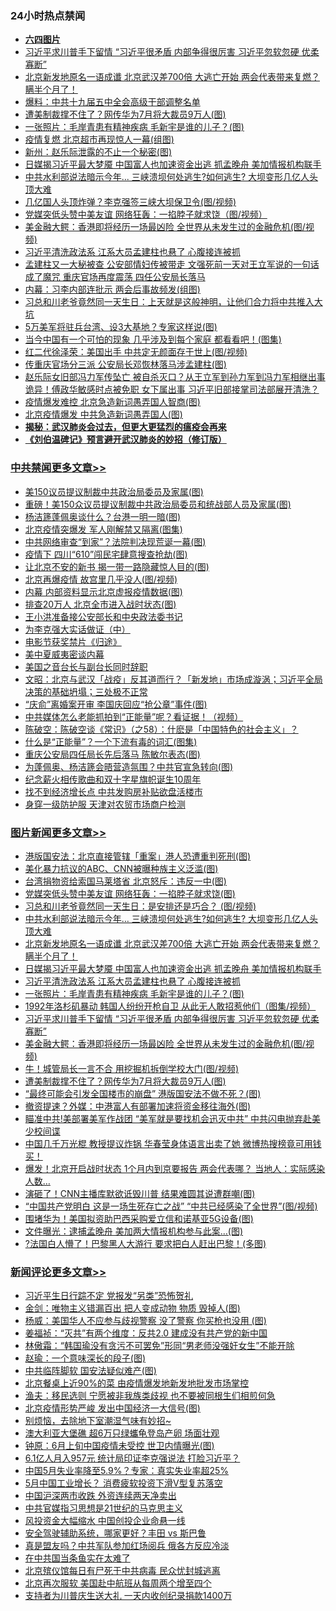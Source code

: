 <div class="catlist">
<h3>24小时热点禁闻</h3>
<ul>
<li><b><a href="64photo" target="_blank">六四图片</a></b></li>
<li><a href="https://github.com/fqnews/bnews/blob/master/topimagenews/20200615/1345099.md">习近平求川普手下留情 “习近平很矛盾 内部争得很厉害 习近平忽软忽硬 优柔寡断”</a></li>
<li><a href="https://github.com/fqnews/bnews/blob/master/topimagenews/20200615/1345231.md">北京新发地原名一语成谶 北京武汉差700倍 大逃亡开始 两会代表带来复燃？瞒半个月了！</a></li>
<li><a href="https://github.com/fqnews/bnews/blob/master/cbnews/20200615/1345109.md">爆料：中共十九届五中全会高级干部调整名单</a></li>
<li><a href="https://github.com/fqnews/bnews/blob/master/topimagenews/20200615/1344970.md">遭美制裁撑不住了？网传华为7月将大裁员9万人(图)</a></li>
<li><a href="https://github.com/fqnews/bnews/blob/master/topimagenews/20200615/1345133.md">一张照片：毛岸青患有精神疾病 毛新宇是谁的儿子？(图)</a></li>
<li><a href="https://github.com/fqnews/bnews/blob/master/cnnews/20200615/1345063.md">疫情复燃 北京超市再现惊人一幕(组图)</a></li>
<li><a href="https://github.com/fqnews/bnews/blob/master/cbnews/20200615/1345087.md">新州：赵乐际泄露的不止一个秘密(图)</a></li>
<li><a href="https://github.com/fqnews/bnews/blob/master/topimagenews/20200615/1345204.md">日媒揭习近平最大梦魇 中国富人也加速资金出逃 抓孟晚舟 美加情报机构联手</a></li>
<li><a href="https://github.com/fqnews/bnews/blob/master/topimagenews/20200615/1345297.md">中共水利部说法暗示今年... 三峡溃坝何处逃生?如何逃生? 大坝变形几亿人头顶大难</a></li>
<li><a href="https://github.com/fqnews/bnews/blob/master/cbnews/20200615/1345197.md">几亿国人头顶炸弹？李克强签三峡大坝保卫令(图/视频)</a></li>
<li><a href="https://github.com/fqnews/bnews/blob/master/cbnews/20200615/1345198.md">党媒突低头赞中美友谊 网络狂轰：一掐脖子就求饶（图/视频）</a></li>
<li><a href="https://github.com/fqnews/bnews/blob/master/topimagenews/20200615/1345098.md">美金融大鳄：香港即将经历一场最凶险 全世界从未发生过的金融危机(图/视频)</a></li>
<li><a href="https://github.com/fqnews/bnews/blob/master/topimagenews/20200615/1345164.md">习近平清洗政法系 江系大员孟建柱也悬了 心腹接连被抓</a></li>
<li><a href="https://github.com/fqnews/bnews/blob/master/comments/20200615/1345182.md">孟建柱又一大秘被查 公安部情妇传被带走 文强死前一天对王立军说的一句话成了魔咒 重庆官场再度震荡 四任公安局长落马</a></li>
<li><a href="https://github.com/fqnews/bnews/blob/master/cbnews/20200615/1344960.md">内幕：习李内部连批示 两会后事故频发(组图)</a></li>
<li><a href="https://github.com/fqnews/bnews/blob/master/comments/20200615/1345103.md">习总和川老爷竟然同一天生日：上天就是这般神明，让他们合力将中共推入大坑</a></li>
<li><a href="https://github.com/fqnews/bnews/blob/master/cbnews/20200615/1345173.md">5万美军将驻兵台湾、设3大基地？专家这样说(图)</a></li>
<li><a href="https://github.com/fqnews/bnews/blob/master/lifebaike/20200615/1345047.md">当今中国有一个可怕的现象 几乎涉及到每个家庭 都看看吧！(图集)</a></li>
<li><a href="https://github.com/fqnews/bnews/blob/master/cbnews/20200615/1345172.md">红二代徐泽荣：美国出手 中共定无颜面存于世上(图/视频)</a></li>
<li><a href="https://github.com/fqnews/bnews/blob/master/cnnews/20200615/1345014.md">传重庆官场分三派 公安局长邓恢林落马涉孟建柱(图)</a></li>
<li><a href="https://github.com/fqnews/bnews/blob/master/comments/20200615/1345170.md">赵乐际女旧部冯力军传坠亡 被自杀灭口？从王立军到孙力军到冯力军相继出事 诡异！傅政华敏感时点被免职 女下属出事 习近平旧部接掌司法部展开清洗？</a></li>
<li><a href="https://github.com/fqnews/bnews/blob/master/cbnews/20200615/1344995.md">疫情爆发难控 北京急造新词愚弄国人智商(图)</a></li>
<li><a href="https://github.com/fqnews/bnews/blob/master/cbnews/20200615/1345086.md">北京疫情爆发 中共急造新词愚弄国人(图)</a></li>
<li><b><a href="https://github.com/fqnews/bnews/blob/master/comments/20200211/1275071.md" target="_blank">揭秘：武汉肺炎会过去，但更大更猛烈的瘟疫会再来</a></b></li>
<li><b><a href="https://github.com/fqnews/bnews/blob/master/comments/20200207/1272816.md" target="_blank">《刘伯温碑记》预言避开武汉肺炎的妙招（修订版）</a></b></li>
</ul>
</div>

<div class="catlist">
<h3><a href="https://github.com/fqnews/bnews/blob/master/cbnews/" target="_blank">中共禁闻</a><span><a href="https://github.com/fqnews/bnews/blob/master/cbnews/" target="_blank" rel="nofollow">更多文章>></a></span></h3>
<ul>
<li><a href="https://github.com/fqnews/bnews/blob/master/cbnews/20200616/1345512.md" target="_blank">美150议员提议制裁中共政治局委员及家属(图)</a></li>
<li><a href="https://github.com/fqnews/bnews/blob/master/cbnews/20200616/1345511.md" target="_blank">重磅！美150众议员提议制裁中共政治局委员和统战部人员及家属(图)</a></li>
<li><a href="https://github.com/fqnews/bnews/blob/master/cbnews/20200616/1345510.md" target="_blank">杨洁篪蓬佩奥谈什么？台港一明一暗(图)</a></li>
<li><a href="https://github.com/fqnews/bnews/blob/master/cbnews/20200616/1345509.md" target="_blank">北京疫情突爆发 军人刚解禁又隔离(图集)</a></li>
<li><a href="https://github.com/fqnews/bnews/blob/master/cbnews/20200616/1345508.md" target="_blank">中共网络审查“到家”？法院判决现荒诞一幕(图)</a></li>
<li><a href="https://github.com/fqnews/bnews/blob/master/cbnews/20200616/1345504.md" target="_blank">疫情下 四川“610”闯民宅肆意搜查抢劫(图)</a></li>
<li><a href="https://github.com/fqnews/bnews/blob/master/cbnews/20200616/1345503.md" target="_blank">让北京不安的新书 揭一带一路隐藏惊人目的(图)</a></li>
<li><a href="https://github.com/fqnews/bnews/blob/master/cbnews/20200616/1345502.md" target="_blank">北京再爆疫情 故宫里几乎没人(图/视频)</a></li>
<li><a href="https://github.com/fqnews/bnews/blob/master/cbnews/20200616/1345501.md" target="_blank">内幕 内部资料显示北京虚报疫情数据(图)</a></li>
<li><a href="https://github.com/fqnews/bnews/blob/master/cbnews/20200616/1345500.md" target="_blank">排查20万人 北京全市进入战时状态(图)</a></li>
<li><a href="https://github.com/fqnews/bnews/blob/master/cbnews/20200616/783476.md" target="_blank">王小洪准备接公安部长和中央政法委书记</a></li>
<li><a href="https://github.com/fqnews/bnews/blob/master/cbnews/20200616/783477.md" target="_blank">为李克强大实话做证（中）</a></li>
<li><a href="https://github.com/fqnews/bnews/blob/master/cbnews/20200616/1345270.md" target="_blank">电影节获奖禁片《归途》</a></li>
<li><a href="https://github.com/fqnews/bnews/blob/master/cbnews/20200616/783481.md" target="_blank">美中夏威夷密谈内幕</a></li>
<li><a href="https://github.com/fqnews/bnews/blob/master/cbnews/20200616/1345449.md" target="_blank">美国之音台长与副台长同时辞职</a></li>
<li><a href="https://github.com/fqnews/bnews/blob/master/cbnews/20200616/1345436.md" target="_blank">文昭：北京与武汉「战疫」反其道而行？「新发地」市场成漩涡；习近平全局决策的基础坍塌；三处极不正常</a></li>
<li><a href="https://github.com/fqnews/bnews/blob/master/cbnews/20200616/1345430.md" target="_blank">“庆俞”离婚案开审 李国庆回应“抢公章”事件(图)</a></li>
<li><a href="https://github.com/fqnews/bnews/blob/master/cbnews/20200616/1345423.md" target="_blank">中共媒体怎么老能抓拍到“正能量”呢？看证据！（视频）</a></li>
<li><a href="https://github.com/fqnews/bnews/blob/master/cbnews/20200616/1345376.md" target="_blank">陈破空：陈破空谈《常识》（之58）：什麽是「中国特色的社会主义」？</a></li>
<li><a href="https://github.com/fqnews/bnews/blob/master/cbnews/20200615/1345341.md" target="_blank">什么是“正能量”？一个下流有毒的词汇(图集)</a></li>
<li><a href="https://github.com/fqnews/bnews/blob/master/cbnews/20200615/1345316.md" target="_blank">重庆公安局四任局长先后落马 陈敏尔表态(图)</a></li>
<li><a href="https://github.com/fqnews/bnews/blob/master/cbnews/20200615/1345298.md" target="_blank">为蓬佩奥、杨洁篪会晤营造氛围？中共官宣急转向(图)</a></li>
<li><a href="https://github.com/fqnews/bnews/blob/master/cbnews/20200615/1345221.md" target="_blank">纪念薪火相传歌曲和双十字星旗帜诞生10周年</a></li>
<li><a href="https://github.com/fqnews/bnews/blob/master/cbnews/20200615/1345206.md" target="_blank">找不到经济增长点 中共发购房补贴欲盘活楼市</a></li>
<li><a href="https://github.com/fqnews/bnews/blob/master/cbnews/20200615/1345205.md" target="_blank">身穿一级防护服 天津对农贸市场商户检测</a></li>

</ul>
</div>
<div class="catlist">
<h3><a href="https://github.com/fqnews/bnews/blob/master/topimagenews/" target="_blank">图片新闻</a><span><a href="https://github.com/fqnews/bnews/blob/master/topimagenews/" target="_blank" rel="nofollow">更多文章>></a></span></h3>
<ul>
<li><a href="https://github.com/fqnews/bnews/blob/master/topimagenews/20200616/1345495.md" target="_blank">港版国安法：北京直接管辖「重案」港人恐遭重判死刑(图)</a></li>
<li><a href="https://github.com/fqnews/bnews/blob/master/topimagenews/20200615/1345332.md" target="_blank">美化暴力抗议的ABC、CNN被曝种族主义泛滥(图)</a></li>
<li><a href="https://github.com/fqnews/bnews/blob/master/topimagenews/20200615/1345331.md" target="_blank">台湾捐物资给索国马莱塔省 北京怒斥：违反一中(图)</a></li>
<li><a href="https://github.com/fqnews/bnews/blob/master/topimagenews/20200615/1345330.md" target="_blank">党媒突低头赞中美友谊 网络狂轰：一掐脖子就求饶(图)</a></li>
<li><a href="https://github.com/fqnews/bnews/blob/master/topimagenews/20200615/1345329.md" target="_blank">习总和川老爷竟然同一天生日：是安排还是巧合？ (图/视频)</a></li>
<li><a href="https://github.com/fqnews/bnews/blob/master/topimagenews/20200615/1345297.md" target="_blank">中共水利部说法暗示今年&#8230; 三峡溃坝何处逃生?如何逃生? 大坝变形几亿人头顶大难</a></li>
<li><a href="https://github.com/fqnews/bnews/blob/master/topimagenews/20200615/1345231.md" target="_blank">北京新发地原名一语成谶 北京武汉差700倍 大逃亡开始 两会代表带来复燃？瞒半个月了！</a></li>
<li><a href="https://github.com/fqnews/bnews/blob/master/topimagenews/20200615/1345204.md" target="_blank">日媒揭习近平最大梦魇 中国富人也加速资金出逃 抓孟晚舟 美加情报机构联手</a></li>
<li><a href="https://github.com/fqnews/bnews/blob/master/topimagenews/20200615/1345164.md" target="_blank">习近平清洗政法系 江系大员孟建柱也悬了 心腹接连被抓</a></li>
<li><a href="https://github.com/fqnews/bnews/blob/master/topimagenews/20200615/1345133.md" target="_blank">一张照片：毛岸青患有精神疾病 毛新宇是谁的儿子？(图)</a></li>
<li><a href="https://github.com/fqnews/bnews/blob/master/topimagenews/20200615/1345118.md" target="_blank">1992年洛杉矶暴动 韩国人纷纷开枪自卫 从此无人敢招惹他们（图集/视频）</a></li>
<li><a href="https://github.com/fqnews/bnews/blob/master/topimagenews/20200615/1345099.md" target="_blank">习近平求川普手下留情 “习近平很矛盾 内部争得很厉害 习近平忽软忽硬 优柔寡断”</a></li>
<li><a href="https://github.com/fqnews/bnews/blob/master/topimagenews/20200615/1345098.md" target="_blank">美金融大鳄：香港即将经历一场最凶险 全世界从未发生过的金融危机(图/视频)</a></li>
<li><a href="https://github.com/fqnews/bnews/blob/master/topimagenews/20200615/1345004.md" target="_blank">牛！城管局长一言不合 用挖掘机拆倒学校大门(图/视频)</a></li>
<li><a href="https://github.com/fqnews/bnews/blob/master/topimagenews/20200615/1344970.md" target="_blank">遭美制裁撑不住了？网传华为7月将大裁员9万人(图)</a></li>
<li><a href="https://github.com/fqnews/bnews/blob/master/topimagenews/20200615/1344926.md" target="_blank">“最终可能会引发全国楼市的崩盘” 港版国安法不做不死？(图)</a></li>
<li><a href="https://github.com/fqnews/bnews/blob/master/topimagenews/20200614/1344847.md" target="_blank">撤资提速？外媒：中港富人有部署加速将资金移往海外(图)</a></li>
<li><a href="https://github.com/fqnews/bnews/blob/master/topimagenews/20200614/1344845.md" target="_blank">瞄准中共!美部署美军作战团 “美军就是要找机会迅灭中共” 中共闪电抛弃赴美少校间谍</a></li>
<li><a href="https://github.com/fqnews/bnews/blob/master/topimagenews/20200614/1344807.md" target="_blank">中国几千万光棍 教授提议炸锅 华春莹身体语言出卖了她 微博热搜榜竟可用钱买！</a></li>
<li><a href="https://github.com/fqnews/bnews/blob/master/topimagenews/20200614/1344730.md" target="_blank">爆发！北京开启战时状态 1个月内到京要报告 两会代表哪？ 当地人：实际感染人数&#8230;</a></li>
<li><a href="https://github.com/fqnews/bnews/blob/master/topimagenews/20200614/1344681.md" target="_blank">演砸了！CNN主播库默欲诋毁川普 结果难圆其说遭群嘲(图)</a></li>
<li><a href="https://github.com/fqnews/bnews/blob/master/topimagenews/20200614/1344678.md" target="_blank">“中国共产党明白 这是一场生死存亡之战” “中共已经感染了全世界”(图/视频)</a></li>
<li><a href="https://github.com/fqnews/bnews/blob/master/topimagenews/20200614/1344601.md" target="_blank">围堵华为！美国拟资助巴西采购爱立信和诺基亚5G设备(图)</a></li>
<li><a href="https://github.com/fqnews/bnews/blob/master/topimagenews/20200614/1344600.md" target="_blank">文件曝光：逮捕孟晚舟 美加两大情报机构参与此案…(图)</a></li>
<li><a href="https://github.com/fqnews/bnews/blob/master/topimagenews/20200614/1344556.md" target="_blank">?法国白人懵了！巴黎黑人大游行 要求把白人赶出巴黎！(多图)</a></li>

</ul>
</div>
<div class="catlist">
<h3><a href="https://github.com/fqnews/bnews/blob/master/comments/" target="_blank">新闻评论</a><span><a href="https://github.com/fqnews/bnews/blob/master/comments/" target="_blank" rel="nofollow">更多文章>></a></span></h3>
<ul>
<li><a href="https://github.com/fqnews/bnews/blob/master/comments/20200616/1345516.md" target="_blank">习近平生日行踪不定 党报发“另类”恐怖贺礼</a></li>
<li><a href="https://github.com/fqnews/bnews/blob/master/comments/20200616/1345515.md" target="_blank">金剑：唯物主义错漏百出 把人变成动物 物质 毁掉人(图)</a></li>
<li><a href="https://github.com/fqnews/bnews/blob/master/comments/20200616/1345514.md" target="_blank">杨威：美国华人不应参与歧视警察 没了警察 你买枪也没用 (图)</a></li>
<li><a href="https://github.com/fqnews/bnews/blob/master/comments/20200616/1345506.md" target="_blank">姜福祯：“灭共”有两个维度：反共2.0 建成没有共产党的新中国</a></li>
<li><a href="https://github.com/fqnews/bnews/blob/master/comments/20200616/1345505.md" target="_blank">林傲霜：“韩国瑜没有贪污不可罢免”形同“男老师没强奸女生”不能开除</a></li>
<li><a href="https://github.com/fqnews/bnews/blob/master/comments/20200616/1345496.md" target="_blank">赵瑜：一个意味深长的段子(图)</a></li>
<li><a href="https://github.com/fqnews/bnews/blob/master/comments/20200616/1345494.md" target="_blank">中共临阵脚软 国安法疑似难产(图)</a></li>
<li><a href="https://github.com/fqnews/bnews/blob/master/comments/20200616/1345492.md" target="_blank">北京餐桌上近90%的菜  由疫情爆发地新发地批发市场掌控</a></li>
<li><a href="https://github.com/fqnews/bnews/blob/master/comments/20200616/1345489.md" target="_blank">渔夫：移民选则 宁愿被非我族类歧视 也不要被同根生们相煎何急</a></li>
<li><a href="https://github.com/fqnews/bnews/blob/master/comments/20200616/1345488.md" target="_blank">北京疫情形势严峻 发出中国经济一大信号(图)</a></li>
<li><a href="https://github.com/fqnews/bnews/blob/master/comments/20200616/1345482.md" target="_blank">别烦恼，去除地下室潮湿气味有妙招~</a></li>
<li><a href="https://github.com/fqnews/bnews/blob/master/comments/20200616/1345481.md" target="_blank">澳大利亚大堡礁 超6万只绿蠵龟登岛产卵 场面壮观</a></li>
<li><a href="https://github.com/fqnews/bnews/blob/master/comments/20200616/1345478.md" target="_blank">钟原：6月上旬中国疫情未受控 世卫内情曝光(图)</a></li>
<li><a href="https://github.com/fqnews/bnews/blob/master/comments/20200616/1345458.md" target="_blank">6.1亿人月入957元  统计局印证李克强说法 打脸习近平？</a></li>
<li><a href="https://github.com/fqnews/bnews/blob/master/comments/20200616/1345454.md" target="_blank">中国5月失业率降至5.9%？专家：真实失业率超25%</a></li>
<li><a href="https://github.com/fqnews/bnews/blob/master/comments/20200616/1345453.md" target="_blank">5月中国工业增长？ 消费疲软投资下滑V型复苏落空</a></li>
<li><a href="https://github.com/fqnews/bnews/blob/master/comments/20200616/1345447.md" target="_blank">中国沪深两市收跌 外资连续两天净卖出</a></li>
<li><a href="https://github.com/fqnews/bnews/blob/master/comments/20200616/1345446.md" target="_blank">中共官媒指习思想是21世纪的马克思主义</a></li>
<li><a href="https://github.com/fqnews/bnews/blob/master/comments/20200616/1345442.md" target="_blank">风投资金大幅缩水 中国创投企业命悬一线</a></li>
<li><a href="https://github.com/fqnews/bnews/blob/master/comments/20200616/1345441.md" target="_blank">安全驾驶辅助系统，哪家更好？丰田 vs 斯巴鲁</a></li>
<li><a href="https://github.com/fqnews/bnews/blob/master/comments/20200616/1345435.md" target="_blank">真是盟友吗？中共军队参加红场阅兵  俄各方反应冷淡</a></li>
<li><a href="https://github.com/fqnews/bnews/blob/master/comments/20200616/1345433.md" target="_blank">在中共国当条鱼实在太难了</a></li>
<li><a href="https://github.com/fqnews/bnews/blob/master/comments/20200616/1345422.md" target="_blank">北京殡仪馆每日有尸死于中共病毒  民众忧封城逃离</a></li>
<li><a href="https://github.com/fqnews/bnews/blob/master/comments/20200616/1345421.md" target="_blank">北京再次服软 美国赴中航班从每周两个增至四个</a></li>
<li><a href="https://github.com/fqnews/bnews/blob/master/comments/20200616/1345419.md" target="_blank">支持者为川普庆生送大礼 一天内收创纪录捐款1400万</a></li>

</ul>
</div>